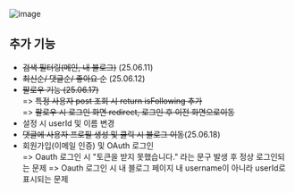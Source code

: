 ![image](https://github.com/user-attachments/assets/8992f661-a347-4e87-9ee2-37bb5bf59243)


## 추가 기능

- ~~검색 필터링(메인, 내 블로그)~~ (25.06.11)
- ~~최신순/ 댓글순/ 좋아요 순~~ (25.06.12)
- ~~팔로우 기능 (25.06.17)~~  
  => ~~특정  사용자 post 조회 시 return isFollowing 추가~~  
  => ~~팔로우 시 로그인 화면 redirect, 로그인 후 이전 화면으로이동~~
- 설정 시 userId 및 이름 변경
- ~~댓글에 사용자 프로필 생성 및 클릭 시 블로그 이동~~(25.06.18)
- 회원가입(이메일 인증) 및 OAuth 로그인  
  => Oauth 로그인 시 "토큰을 받지 못했습니다." 라는 문구 발생 후 정상 로그인되는 문제
  => Oauth 로그인 시 내 블로그 페이지 내 username이 아니라 userId로 표시되는 문제  

